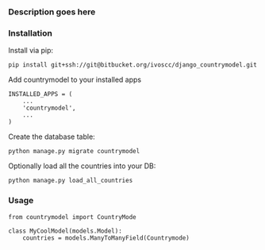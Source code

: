 ### Description goes here

### Installation

Install via pip:

```
pip install git+ssh://git@bitbucket.org/ivoscc/django_countrymodel.git
```

Add countrymodel to your installed apps

```
INSTALLED_APPS = (
    ...
    'countrymodel',
    ...
)
```

Create the database table:

```
python manage.py migrate countrymodel
```

Optionally load all the countries into your DB:

```
python manage.py load_all_countries
```

### Usage

```
from countrymodel import CountryMode

class MyCoolModel(models.Model):
    countries = models.ManyToManyField(Countrymode)
```
